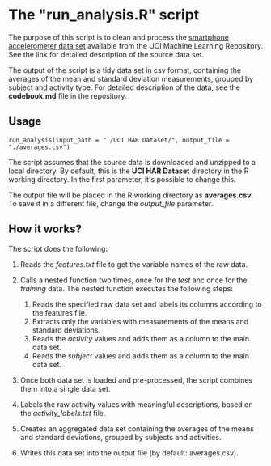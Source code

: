 # The "run_analysis.R" script

The purpose of this script is to clean and process the [smartphone accelerometer data set](http://archive.ics.uci.edu/ml/datasets/Human+Activity+Recognition+Using+Smartphones) available from the UCI Machine Learning Repository. See the link for detailed description of the source data set.

The output of the script is a tidy data set in csv format, containing the averages of the mean and standard deviation measurements, grouped by subject and activity type. For detailed description of the data, see the **codebook.md** file in the repository.

## Usage

```
run_analysis(input_path = "./UCI HAR Dataset/", output_file = "./averages.csv")
```

The script assumes that the source data is downloaded and unzipped to a local directory. By default, this is the **UCI HAR Dataset** directory in the R working directory. In the first parameter, it's possible to change this.

The output file will be placed in the R working directory as **averages.csv**. To save it in a different file, change the *output_file* parameter.

## How it works?

The script does the following:
1. Reads the *features.txt* file to get the variable names of the raw data.
2. Calls a nested function two times, once for the *test* anc once for the *training* data. The nested function executes the following steps:
   1. Reads the specified raw data set and labels its columns according to the features file.
   2. Extracts only the variables with measurements of the means and standard deviations.
   3. Reads the *activity* values and adds them as a column to the main data set.
   4. Reads the *subject* values and adds them as a column to the main data set.

3. Once both data set is loaded and pre-processed, the script combines them into a single data set.
4. Labels the raw activity values with meaningful descriptions, based on the *activity_labels.txt* file.
5. Creates an aggregated data set containing the averages of the means and standard deviations, grouped by subjects and activities.
6. Writes this data set into the output file (by default: averages.csv).
